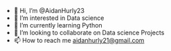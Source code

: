 - 👋 Hi, I’m @AidanHurly23
- 👀 I’m interested in Data science
- 🌱 I’m currently learning Python
- 💞️ I’m looking to collaborate on Data science Projects 
- 📫 How to reach me aidanhurly21@gmail.com

<!---
AidanHurly23/AidanHurly23 is a ✨ special ✨ repository because its `README.md` (this file) appears on your GitHub profile.
You can click the Preview link to take a look at your changes.
--->
